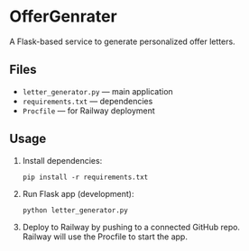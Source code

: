 # OfferGenrater

A Flask-based service to generate personalized offer letters.

## Files
- `letter_generator.py` — main application
- `requirements.txt` — dependencies
- `Procfile` — for Railway deployment

## Usage
1. Install dependencies:
   ```
   pip install -r requirements.txt
   ```
2. Run Flask app (development):
   ```
   python letter_generator.py
   ```
3. Deploy to Railway by pushing to a connected GitHub repo.  
   Railway will use the Procfile to start the app.